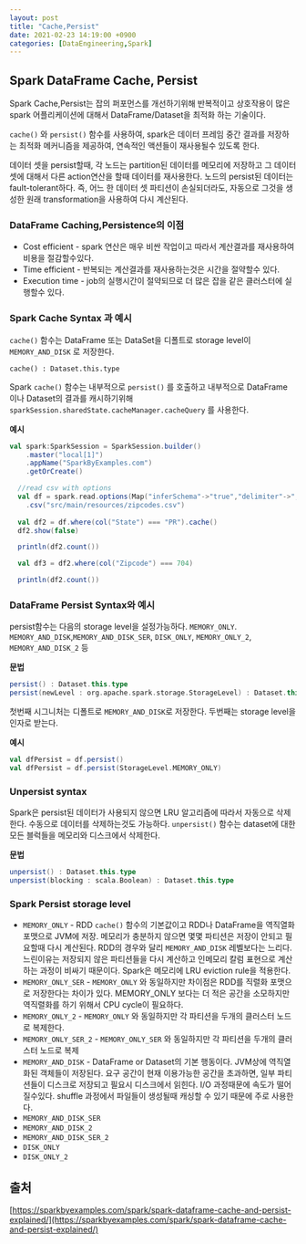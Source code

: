 ```yaml
---
layout: post
title: "Cache,Persist"
date: 2021-02-23 14:19:00 +0900
categories: [DataEngineering,Spark]
---
```


## Spark DataFrame Cache, Persist

Spark Cache,Persist는 잡의 퍼포먼스를 개선하기위해 반복적이고 상호작용이 많은 spark 어플리케이션에 대해서 DataFrame/Dataset을 최적화 하는 기술이다. 

```cache()``` 와 ```persist()``` 함수를 사용하여, spark은 데이터 프레임 중간 결과를 저장하는 최적화 메커니즘을 제공하여, 연속적인 액션들이 재사용될수 있도록 한다.

데이터 셋을 persist할때, 각 노드는 partition된 데이터를 메모리에 저장하고 그 데이터셋에 대해서 다른 action연산을 할때 데이터를 재사용한다. 노드의 persist된 데이터는 fault-tolerant하다. 즉, 어느 한 데이터 셋 파티션이 손실되더라도, 자동으로 그것을 생성한 원래 transformation을 사용하여 다시 계산된다.



### DataFrame Caching,Persistence의 이점

- Cost efficient - spark 연산은 매우 비싼 작업이고 따라서 계산결과를 재사용하여 비용을 절감할수있다.
- Time efficient - 반복되는 계산결과를 재사용하는것은 시간을 절약할수 있다.
- Execution time - job의 실행시간이 절약되므로 더 많은 잡을 같은 클러스터에 실행할수 있다.



### Spark Cache Syntax 과 예시

```cache()``` 함수는 DataFrame 또는 DataSet을  디폴트로 storage level이 ```MEMORY_AND_DISK``` 로 저장한다.

``` cache() : Dataset.this.type ``` 

Spark ```cache()``` 함수는 내부적으로 ```persist()``` 를 호출하고 내부적으로 DataFrame 이나 Dataset의 결과를 캐시하기위해 ```sparkSession.sharedState.cacheManager.cacheQuery``` 를 사용한다.

**예시**

``` scala
val spark:SparkSession = SparkSession.builder()
    .master("local[1]")
    .appName("SparkByExamples.com")
    .getOrCreate()

  //read csv with options
  val df = spark.read.options(Map("inferSchema"->"true","delimiter"->",","header"->"true"))
    .csv("src/main/resources/zipcodes.csv")
  
  val df2 = df.where(col("State") === "PR").cache()
  df2.show(false)

  println(df2.count())

  val df3 = df2.where(col("Zipcode") === 704)

  println(df2.count())
```



### DataFrame Persist Syntax와 예시

persist함수는 다음의 storage level을 설정가능하다. ```MEMORY_ONLY```. ```MEMORY_AND_DISK```,```MEMORY_AND_DISK_SER```, ```DISK_ONLY```, ```MEMORY_ONLY_2```, ```MEMORY_AND_DISK_2``` 등

**문법**

```scala
persist() : Dataset.this.type
persist(newLevel : org.apache.spark.storage.StorageLevel) : Dataset.this.type)
```



첫번째 시그니처는 디폴트로 ```MEMORY_AND_DISK```로 저장한다. 두번째는 storage level을 인자로 받는다.

**예시**

``` scala
val dfPersist = df.persist()
val dfPersist = df.persist(StorageLevel.MEMORY_ONLY)
```



### Unpersist syntax 

Spark은 persist된 데이터가 사용되지 않으면  LRU 알고리즘에 따라서 자동으로 삭제한다. 수동으로 데이터를 삭제하는것도 가능하다. ```unpersist()``` 함수는 dataset에 대한 모든 블럭들을 메모리와 디스크에서 삭제한다.

**문법**

```scala
unpersist() : Dataset.this.type
unpersist(blocking : scala.Boolean) : Dataset.this.type
```



### Spark Persist storage level

- ```MEMORY_ONLY``` - RDD ```cache()``` 함수의 기본값이고 RDD나 DataFrame을 역직열화 포맷으로 JVM에 저장. 메모리가 충분하지 않으면 몇몇 파티션은 저장이 안되고 필요할때 다시 계산된다. RDD의 경우와 달리 ```MEMORY_AND_DISK``` 레벨보다는 느리다. 느린이유는 저장되지 않은 파티션들을 다시 계산하고 인메모리 칼럼 표현으로 계산하는 과정이 비싸기 때문이다. Spark은 메모리에 LRU eviction rule을 적용한다.
- ```MEMORY_ONLY_SER``` - ```MEMORY_ONLY``` 와 동일하지만 차이점은 RDD를 직렬화 포맷으로 저장한다는 차이가 있다. MEMORY_ONLY 보다는 더 적은 공간을 소모하지만 역직렬화를 하기 위해서 CPU cycle이 필요하다.
- ```MEMORY_ONLY_2``` - ```MEMORY_ONLY``` 와 동일하지만 각 파티션을 두개의 클러스터 노드로 복제한다.
- ```MEMORY_ONLY_SER_2``` - ```MEMORY_ONLY_SER``` 와 동일하지만 각 파티션을 두개의 클러스터 노드로 복제
- ```MEMORY_AND_DISK``` - DataFrame or Dataset의 기본 행동이다. JVM상에 역직열화된 객체들이 저장된다. 요구 공간이 현재 이용가능한 공간을 초과하면, 일부 파티션들이 디스크로 저장되고 필요시 디스크에서 읽힌다. I/O 과정때문에 속도가 떨어질수있다. shuffle 과정에서 파일들이 생성될때 캐싱할 수 있기 때문에 주로 사용한다.
- ```MEMORY_AND_DISK_SER```
- ```MEMORY_AND_DISK_2```
- ```MEMORY_AND_DISK_SER_2```
- ```DISK_ONLY```
- ```DISK_ONLY_2```

## 출처
[https://sparkbyexamples.com/spark/spark-dataframe-cache-and-persist-explained/](https://sparkbyexamples.com/spark/spark-dataframe-cache-and-persist-explained/)